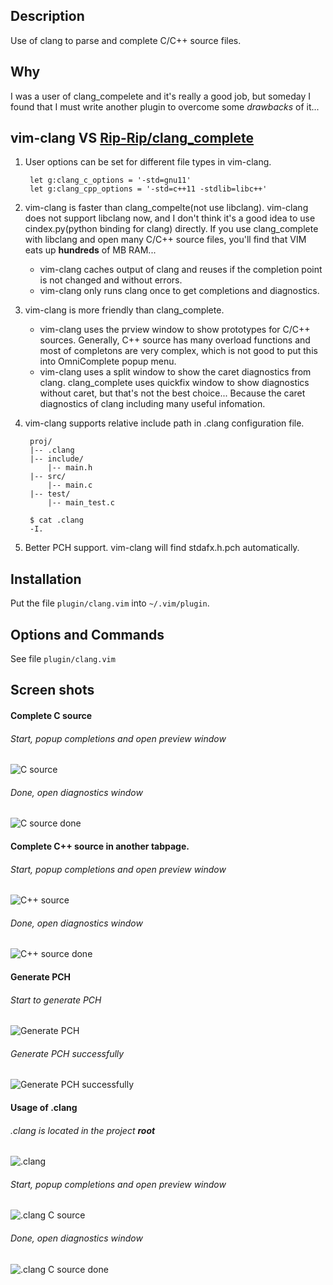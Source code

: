 Description
---------------
Use of clang to parse and complete C/C++ source files.

Why
---------------
I was a user of clang\_compelete and it's really a good job, but someday I found that
I must write another plugin to overcome some _drawbacks_ of it...

vim-clang VS [Rip-Rip/clang_complete][1]
---------------

1. User options can be set for different file types in vim-clang.
    
        let g:clang_c_options = '-std=gnu11'
        let g:clang_cpp_options = '-std=c++11 -stdlib=libc++'

2. vim-clang is faster than clang_compelte(not use libclang).
vim-clang does not support libclang now, and I don't think it's a good idea to use cindex.py(python binding for clang) directly.
If you use clang_complete with libclang and open many C/C++ source files, you'll find that VIM eats up **hundreds** of MB RAM...
    * vim-clang caches output of clang and reuses if the completion point is not changed and without errors.
    * vim-clang only runs clang once to get completions and diagnostics.

3. vim-clang is more friendly than clang_complete.
    * vim-clang uses the prview window to show prototypes for C/C++ sources.
      Generally, C++ source has many overload functions and most of completons are very complex,
      which is not good to put this into OmniComplete popup menu.
    * vim-clang uses a split window to show the caret diagnostics from clang.
      clang_complete uses quickfix window to show diagnostics without caret, but that's not the best choice...
      Because the caret diagnostics of clang including many useful infomation.

4. vim-clang supports relative include path in .clang configuration file.
    
        proj/
        |-- .clang
        |-- include/
            |-- main.h
        |-- src/
            |-- main.c
        |-- test/
            |-- main_test.c
        
        $ cat .clang
        -I.

5. Better PCH support. vim-clang will find stdafx.h.pch automatically.


Installation
-------------
Put the file `plugin/clang.vim` into `~/.vim/plugin`.


Options and Commands
--------------------
See file `plugin/clang.vim`


Screen shots
-------------

#### Complete C source
###### Start, popup completions and open preview window
![C source](http://i1265.photobucket.com/albums/jj508/justmao945/vim-clang/2013-02-06-142049_1278x776_scrot_zps2982ca2a.png)
###### Done, open diagnostics window
![C source done](http://i1265.photobucket.com/albums/jj508/justmao945/vim-clang/2013-02-06-142131_1278x774_scrot_zps7d9633c5.png)

#### Complete C++ source in another tabpage.
###### Start, popup completions and open preview window
![C++ source](http://i1265.photobucket.com/albums/jj508/justmao945/vim-clang/2013-02-06-142349_1276x774_scrot_zps95dfe9cb.png)
###### Done, open diagnostics window
![C++ source done](http://i1265.photobucket.com/albums/jj508/justmao945/vim-clang/2013-02-06-142402_1278x773_scrot_zps05796743.png)

#### Generate PCH
###### Start to generate PCH
![Generate PCH](http://i1265.photobucket.com/albums/jj508/justmao945/vim-clang/2013-02-06-142540_593x636_scrot_zpsd2510a71.png)
###### Generate PCH successfully
![Generate PCH successfully](http://i1265.photobucket.com/albums/jj508/justmao945/vim-clang/2013-02-06-142552_594x637_scrot_zps3d337ed2.png)

#### Usage of .clang
###### .clang is located in the project **root**
![.clang](http://i1265.photobucket.com/albums/jj508/justmao945/vim-clang/2013-02-06-143601_746x153_scrot_zpsb3b4e275.png)
###### Start, popup completions and open preview window
![.clang C source](http://i1265.photobucket.com/albums/jj508/justmao945/vim-clang/2013-02-06-143705_591x636_scrot_zpsac9083d6.png)
###### Done, open diagnostics window
![.clang C source done](http://i1265.photobucket.com/albums/jj508/justmao945/vim-clang/2013-02-06-143716_593x635_scrot_zps260a9d03.png)


[1]: https://github.com/Rip-Rip/clang_complete
